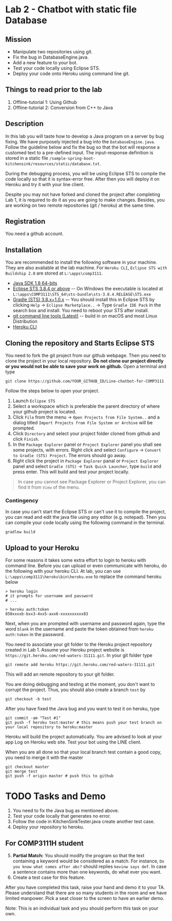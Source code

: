 # Lab 2 - Chatbot with static file Database

## Mission

* Manipulate two repositories using git.
* Fix the bug in DatabaseEngine.java.
* Add a new feature to your bot.
* Test your code locally using Eclipse STS.
* Deploy your code onto Heroku using command line git.

## Things to read prior to the lab

1. Offline-tutorial 1: Using Github
2. Offline-tutorial 2: Conversion from C++ to Java

## Description

In this lab you will taste how to develop a Java program on a server by bug fixing. We have purposely injected a bug into the `DatabaseEngine.java`. Follow the guideline below and fix the bug so that the bot will response a customed text to a pre-defined input. The input-response definition is stored in a static file `/sample-spring-boot-kitchensink/resources/static/database.txt`. 

During the debugging process, you will be using Eclipse STS to compile the code locally so that it is syntax-error free. After then you will deploy it on Heroku and try it with your line client.

Despite you may not have forked and cloned the project after completing Lab 1, it is required to do it as you are going to make changes. Besides, you are working on two remote repositories (git / heroku) at the same time.

## Registration

You need a github account.

## Installation

You are recommended to install the following software in your machine. They are also avaliable at the lab machine. For `Heroku CLI`, `Eclipse STS with Buildship 2.0` are stored at `L:\apps\comp3111`.

* [Java SDK 1.8 64-bits](http://www.oracle.com/technetwork/java/javase/downloads/jdk8-downloads-2133151.html)
* [Eclipse STS 3.8.4 or above](https://spring.io/tools/sts/all) -- On Windows the executable is located at `L:\apps\COMP3111\STS_64\sts-bundle\sts-3.8.4.RELEASE\STS.exe`
* [Gradle (STS) 3.8.x+1.0.x](https://marketplace.eclipse.org/content/gradle-ide-pack) -- You should install this in Eclipse STS by clicking `Help` -> `Eclipse Marketplace..` -> Type `Gradle IDE Pack` in the search box and install. You need to reboot your STS after install. 
* [git command line tools (Latest)](https://git-scm.com/book/en/v2/Getting-Started-Installing-Git) -- build in on macOS and most Linux Distribution
* [Heroku CLI](https://devcenter.heroku.com/articles/heroku-cli)

## Cloning the repository and Starts Eclipse STS

You need to fork the git project from our github webpage. Then you need to clone the project in your local repository. 
**Do not clone our project directly or you would not be able to save your work on github.** Open a terminal and type
```
git clone https://github.com/YOUR_GITHUB_ID/Line-chatbot-for-COMP3111 
```


Follow the steps below to open your project.

1. Launch `Eclipse STS`
2. Select a workspace which is preferable the parent directory of where your github project is located.
3. Click `File` from the menu -> `Open Projects from File System..` and a dialog titled `Import Projects from File System or Archive` will be prompted.
4. Click `Directory` and select your project folder cloned from github and click `Finish`.
5. In the `Package Explorer` panel or `Project Explorer` panel you shall see some projects, with errors. Right click and select `Configure` -> `Convert to Gradle (STS) Project`. The errors should go away. 
6. Right click the project in `Package Explorer` panal or `Project Explorer` panel and select `Gradle (STS)` -> `Task Quick Launcher`, type `build` and press enter. This will build and test your project locally.

> In case you cannot see Package Explorer or Project Explorer, you can find it from `View` of the menu.

### Contingency

In case you can't start the Eclipse STS or can't use it to compile the project, you can read and edit the java file using any editor (e.g. notepad). Then you can compile your code locally using the following command in the terminal.

```
gradlew build 
```

## Upload to your Heroku

For some reasons it takes some extra effort to login to heroku with command line. Before you can upload or even communicate with heroku, do the following with your heroku CLI. At lab, you can use `L:\apps\comp3111\heroku\bin\heroku.exe` 
to replace the command heroku below

```
> heroku login
# it prompts for username and password
# ...

> heroku auth:token
850xxxxb-bxx3-4xx5-axx6-xxxxxxxxxx83
```

Next, when you are prompted with username and password again, type the word `blank` in the username and paste the token obtained from `heroku auth:token` in the password.

You need to associate your git folder to the Heroku project repository created in Lab 1. Assume your Heroku project website is `https://git.heroku.com/red-waters-31111.git`. In your git folder type
```
git remote add heroku https://git.heroku.com/red-waters-31111.git
```
This will add an remote repository to your git folder.




You are doing debugging and testing at the moment, you don't want to corrupt the project. Thus, you should also create a branch `test` by
```
git checkout -b test
```

After you have fixed the Java bug and you want to test it on heroku, type
```
git commit -am "Test #1"    
git push -f heroku test:master # this means push your test branch on your local repository to heroku:master
```

Heroku will build the project automatically. You are advised to look at your app Log on Heroku web site. Test your bot using the LINE client.

When you are all done so that your local branch test contain a good copy, you need to merge it with the master
```
git checkout master
git merge test
git push -f origin master # push this to github
```


# TODO Tasks and Demo

1. You need to fix the Java bug as mentioned above.
2. Test your code locally that generates no error.
3. Follow the code in KitchenSinkTester.java create another test case.
4. Deploy your repository to heroku.

## For COMP3111H student

5. **Partial Match:** You should modify the program so that the text containing a keyword would be considered as a match. For instance, `Do you know what comes after abc?` should replies `kevinw says def`. In case a sentence contains more than one keywords, do what ever you want.
6. Create a test case for this feature.

After you have completed this task, raise your hand and demo it to your TA. Please understand that there are so many students in the room and we have limited manpower. Pick a seat closer to the screen to have an earlier demo.

Note: This is an individual task and you should perform this task on your own.



